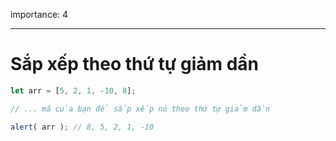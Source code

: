 importance: 4

---

# Sắp xếp theo thứ tự giảm dần

```js
let arr = [5, 2, 1, -10, 8];

// ... mã của bạn để sắp xếp nó theo thứ tự giảm dần

alert( arr ); // 8, 5, 2, 1, -10
```

